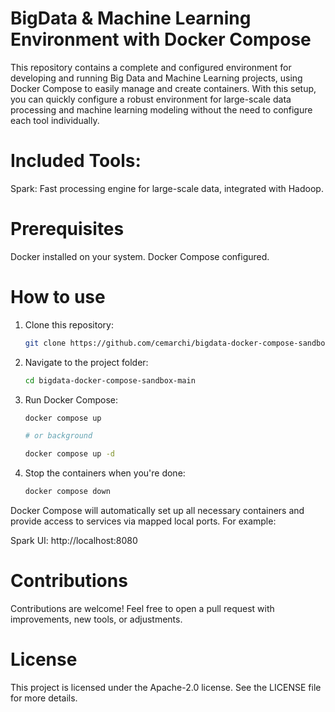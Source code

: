 # BigData & Machine Learning Environment with Docker Compose

This repository contains a complete and configured environment for developing and running Big Data and Machine Learning projects, using Docker Compose to easily manage and create containers. With this setup, you can quickly configure a robust environment for large-scale data processing and machine learning modeling without the need to configure each tool individually.

# Included Tools:

Spark: Fast processing engine for large-scale data, integrated with Hadoop.

# Prerequisites
Docker installed on your system.
Docker Compose configured.

# How to use
1. Clone this repository:

    ```bash
    git clone https://github.com/cemarchi/bigdata-docker-compose-sandbox.git
    ```

2. Navigate to the project folder:

    ```bash
    cd bigdata-docker-compose-sandbox-main
    ```

3. Run Docker Compose:

    ```bash
    docker compose up

    # or background
    
    docker compose up -d
    ```

4. Stop the containers when you're done:

    ```bash
    docker compose down
    ```

Docker Compose will automatically set up all necessary containers and provide access to services via mapped local ports. For example:

Spark UI: http://localhost:8080

# Contributions
Contributions are welcome! Feel free to open a pull request with improvements, new tools, or adjustments.

# License
This project is licensed under the Apache-2.0 license. See the LICENSE file for more details.
